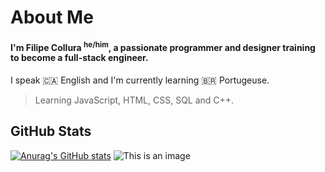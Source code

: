 # About Me
#### I'm Filipe Collura <sup>he/him</sup>, a passionate programmer and designer training to become a full-stack engineer.
I speak 🇨🇦 English and I'm currently learning 🇧🇷 Portugeuse.

> Learning JavaScript, HTML, CSS, SQL and C++.
## GitHub Stats

[![Anurag's GitHub stats](https://github-readme-stats.vercel.app/api?username=filipecollura)](https://github.com/anuraghazra/github-readme-stats)
          ![This is an image](https://i.ibb.co/0yyHNR8/565-5659198-transparent-pokeman-clipart-pikachu-happy-png-download-1.png)
